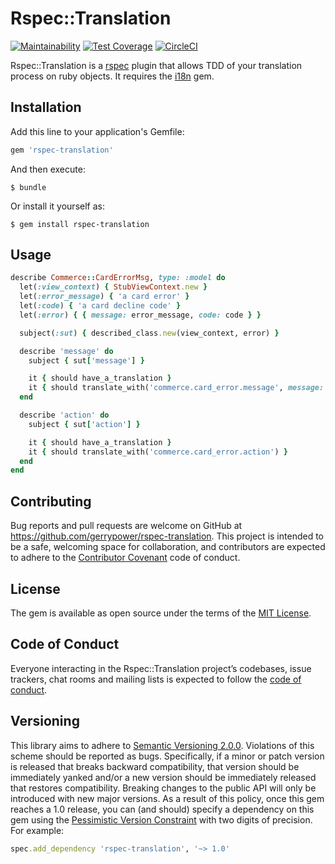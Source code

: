 # Rspec::Translation

[![Maintainability](https://api.codeclimate.com/v1/badges/6349f2944ae10b03e9fa/maintainability)](https://codeclimate.com/github/gerrypower/rspec-translation/maintainability) [![Test Coverage](https://api.codeclimate.com/v1/badges/6349f2944ae10b03e9fa/test_coverage)](https://codeclimate.com/github/gerrypower/rspec-translation/test_coverage) [![CircleCI](https://circleci.com/gh/gerrypower/rspec-translation.svg?style=svg)](https://circleci.com/gh/gerrypower/rspec-translation) 



Rspec::Translation is a [rspec](https://github.com/rspec/rspec) plugin that allows TDD of your translation process on ruby objects. It requires the [i18n](https://github.com/ruby-i18n/i18n) gem.

## Installation

Add this line to your application's Gemfile:

```ruby
gem 'rspec-translation'
```

And then execute:

    $ bundle

Or install it yourself as:

    $ gem install rspec-translation

## Usage

```ruby
describe Commerce::CardErrorMsg, type: :model do
  let(:view_context) { StubViewContext.new }
  let(:error_message) { 'a card error' }
  let(:code) { 'a card decline code' }
  let(:error) { { message: error_message, code: code } }

  subject(:sut) { described_class.new(view_context, error) }

  describe 'message' do
    subject { sut['message'] }

    it { should have_a_translation }
    it { should translate_with('commerce.card_error.message', message: error_message, code: code) }
  end

  describe 'action' do
    subject { sut['action'] }

    it { should have_a_translation }
    it { should translate_with('commerce.card_error.action') }
  end
end
```



## Contributing

Bug reports and pull requests are welcome on GitHub at https://github.com/gerrypower/rspec-translation. This project is intended to be a safe, welcoming space for collaboration, and contributors are expected to adhere to the [Contributor Covenant](http://contributor-covenant.org) code of conduct.

## License

The gem is available as open source under the terms of the [MIT License](https://opensource.org/licenses/MIT).

## Code of Conduct

Everyone interacting in the Rspec::Translation project’s codebases, issue trackers, chat rooms and mailing lists is expected to follow the [code of conduct](https://github.com/[USERNAME]/rspec-translation/blob/master/CODE_OF_CONDUCT.md).

## Versioning

This library aims to adhere to [Semantic Versioning 2.0.0](http://semver.org/). Violations of this scheme should be reported as
bugs. Specifically, if a minor or patch version is released that breaks backward compatibility, that
version should be immediately yanked and/or a new version should be immediately released that restores
compatibility. Breaking changes to the public API will only be introduced with new major versions. As a
result of this policy, once this gem reaches a 1.0 release, you can (and should) specify a dependency on
this gem using the [Pessimistic Version Constraint](http://docs.rubygems.org/read/chapter/16#page74) with
two digits of precision. For example:

```ruby
spec.add_dependency 'rspec-translation', '~> 1.0'
```

